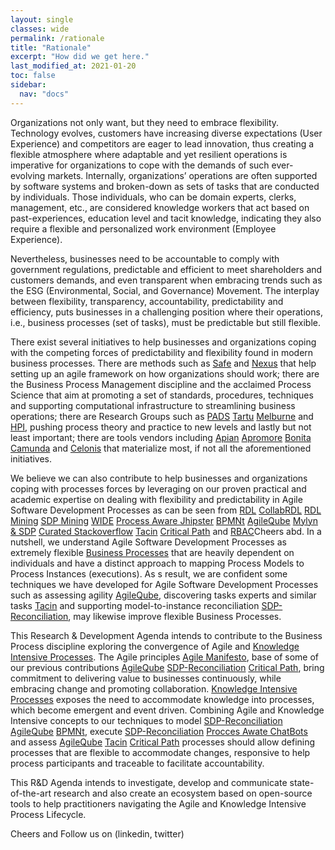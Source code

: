 ```yaml
---
layout: single
classes: wide
permalink: /rationale
title: "Rationale"
excerpt: "How did we get here."
last_modified_at: 2021-01-20
toc: false
sidebar:
  nav: "docs"
---
```


Organizations not only want, but they need to embrace flexibility. Technology evolves, customers have increasing diverse expectations (User Experience) and competitors are eager to lead innovation, thus creating a flexible atmosphere where adaptable and yet resilient operations is imperative for organizations to cope with the demands of such ever-evolving markets. Internally, organizations’ operations are often supported by software systems and broken-down as sets of tasks that are conducted by individuals. Those individuals, who can be domain experts, clerks, management, etc., are considered knowledge workers that act based on past-experiences, education level and tacit knowledge, indicating they also require a flexible and personalized work environment (Employee Experience).

Nevertheless, businesses need to be accountable to comply with government regulations, predictable and efficient to meet shareholders and customers demands, and even transparent when embracing trends such as the ESG (Environmental, Social, and Governance) Movement. The interplay between flexibility, transparency, accountability, predictability and efficiency, puts businesses in a challenging position where their operations, i.e., business processes (set of tasks), must be predictable but still flexible.

There exist several initiatives to help businesses and organizations coping with the competing forces of predictability and flexibility found in modern business processes. There are methods such as
[Safe](https://www.scaledagileframework.com/) and
[Nexus](https://www.scrum.org/resources/nexus-guide) that help setting up an agile framework on how organizations should work; there are the Business Process Management discipline and the acclaimed Process Science that aim at promoting a set of standards, procedures, techniques and supporting computational infrastructure to streamlining business operations; there are Research Groups such as
[PADS](https://www.pads.rwth-aachen.de/cms/~pnbx/PADS/lidx/1/)
[Tartu](http://kodu.ut.ee/~dumas/)
[Melburne](https://cis.unimelb.edu.au/information-systems/bpm/) and
[HPI](https://bpt.hpi.uni-potsdam.de/people/mathias-weske), pushing process theory and practice to new levels and lastly but not least important; there are tools vendors including
[Apian](https://www.appian.com/)
[Apromore](https://apromore.org/)
[Bonita](https://www.bonitasoft.com/)
[Camunda](https://camunda.com/) and
[Celonis](https://www.celonis.com/) that materialize most, if not all the aforementioned initiatives.

We believe we can also contribute to help businesses and organizations coping with processes forces by leveraging on our proven practical and academic expertise on dealing with flexibility and predictability in Agile Software Development Processes as can be seen from
[RDL](https://ieeexplore.ieee.org/document/1271169)
[CollabRDL](https://www.sciencedirect.com/science/article/abs/pii/S0164121217300225?via%3Dihub)
[RDL Mining](https://dblp.org/rec/conf/cibse/GomesOCA14)
[SDP Mining](https://dl.acm.org/doi/10.1145/2695664.2696046)
[WIDE](https://comap.ca/index.php?MenuItemID=11)
[Process Aware Jhipster](TODO)
[BPMNt](https://www.sciencedirect.com/science/article/abs/pii/S0950584914002031?via%3Dihub)
[AgileQube](https://ieeexplore.ieee.org/document/9072369)
[Mylyn & SDP](https://journal-bcs.springeropen.com/articles/10.1186/s13173-020-00100-8)
[Curated Stackoverflow](https://doi.org/10.1371/journal.pone.0243852)
[Tacin](https://ieeexplore.ieee.org/document/9279201)
[Critical Path](http://ksiresearchorg.ipage.com/seke/seke19paper/seke19paper_4.pdf) and
[RBAC](https://link.springer.com/article/10.1007%2Fs10207-016-0314-4)Cheers abd. In a nutshell, we understand Agile Software Development Processes as extremely flexible
[Business Processes](https://link.springer.com/book/10.1007/978-3-662-56509-4) that are heavily dependent on individuals and have a distinct approach to mapping Process Models to Process Instances (executions). As s result, we are confident some techniques we have developed for Agile Software Development Processes such as assessing agility
[AgileQube](https://ieeexplore.ieee.org/document/9072369), discovering tasks experts and similar tasks
[Tacin](https://ieeexplore.ieee.org/document/9279201) and supporting model-to-instance reconciliation
[SDP-Reconciliation](https://dl.acm.org/doi/10.1145/2695664.2696046), may likewise improve flexible Business Processes.

This Research & Development Agenda intends to contribute to the Business Process discipline exploring the convergence of Agile and
[Knowledge Intensive Processes](https://link.springer.com/article/10.1007/s13740-014-0038-4). The Agile principles
[Agile Manifesto](https://agilemanifesto.org/), base of some of our previous contributions
[AgileQube](https://ieeexplore.ieee.org/document/9072369)
[SDP-Reconciliation](https://dl.acm.org/doi/10.1145/2695664.2696046)
[Critical Path](http://ksiresearchorg.ipage.com/seke/seke19paper/seke19paper_4.pdf), bring commitment to delivering value to businesses continuously, while embracing change and promoting collaboration.
[Knowledge Intensive Processes](https://link.springer.com/article/10.1007/s13740-014-0038-4) exposes the need to accommodate knowledge into processes, which become emergent and event driven. Combining Agile and Knowledge Intensive concepts to our techniques to model
[SDP-Reconciliation](https://dl.acm.org/doi/10.1145/2695664.2696046)
[AgileQube](https://ieeexplore.ieee.org/document/9072369)
[BPMNt](https://www.sciencedirect.com/science/article/abs/pii/S0950584914002031?via%3Dihub), execute
[SDP-Reconciliation](https://dl.acm.org/doi/10.1145/2695664.2696046)
[Procces Awate ChatBots](https://github.com/luis-f-lins/process-aware-conversational-agent) and assess
[AgileQube](https://ieeexplore.ieee.org/document/9072369)
[Tacin](https://ieeexplore.ieee.org/document/9279201)
[Critical Path](http://ksiresearchorg.ipage.com/seke/seke19paper/seke19paper_4.pdf) processes should allow defining processes that are flexible to accommodate changes, responsive to help process participants and traceable to facilitate accountability.

This R&D Agenda intends to investigate, develop and communicate state-of-the-art research and also create an ecosystem based on open-source tools to help practitioners navigating the Agile and Knowledge Intensive Process Lifecycle.

Cheers and Follow us on (linkedin, twitter)
